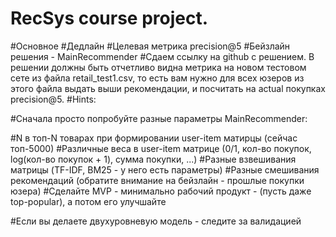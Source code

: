 # RecSys course project.
#Основное
#Дедлайн
#Целевая метрика precision@5
#Бейзлайн решения - MainRecommender
#Сдаем ссылку на github с решением. В решении должны быть отчетливо видна метрика на новом тестовом сете из файла retail_test1.csv, то есть вам нужно для всех юзеров из этого файла выдать выши рекомендации, и посчитать на actual покупках precision@5.
#Hints:

#Сначала просто попробуйте разные параметры MainRecommender:

#N в топ-N товарах при формировании user-item матирцы (сейчас топ-5000)
#Различные веса в user-item матрице (0/1, кол-во покупок, log(кол-во покупок + 1), сумма покупки, ...)
#Разные взвешивания матрицы (TF-IDF, BM25 - у него есть параметры)
#Разные смешивания рекомендаций (обратите внимание на бейзлайн - прошлые покупки юзера)
#Сделайте MVP - минимально рабочий продукт - (пусть даже top-popular), а потом его улучшайте

#Если вы делаете двухуровневую модель - следите за валидацией
